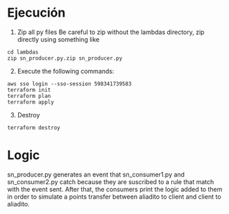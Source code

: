 # Ejecución
1. Zip all py files
Be careful to zip without the lambdas directory, zip directly using something like
```shell
cd lambdas
zip sn_producer.py.zip sn_producer.py
```

2. Execute the following commands:
```shell
aws sso login --sso-session 598341739583
terraform init
terraform plan
terraform apply
```
3. Destroy
```shell
terraform destroy
```

# Logic
sn_producer.py generates an event that sn_consumer1.py and sn_consumer2.py catch because they are suscribed to a rule that match with the event sent. After that, the consumers print the logic added to them in order to simulate a points transfer between aliadito to client and client to aliadito.
